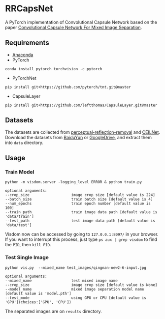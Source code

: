 # RRCapsNet
A PyTorch implementation of Convolutional Capsule Network based on the paper [Convolutional Capsule Network For Mixed Image Separation]().

## Requirements
- [Anaconda](https://www.anaconda.com/download/)
- PyTorch
```
conda install pytorch torchvision -c pytorch
```
- PyTorchNet
```
pip install git+https://github.com/pytorch/tnt.git@master
```
- CapsuleLayer
```
pip install git+https://github.com/leftthomas/CapsuleLayer.git@master
```

## Datasets

The datasets are collected from [perceptual-reflection-removal](https://github.com/ceciliavision/perceptual-reflection-removal)
and [CEILNet](https://github.com/fqnchina/CEILNet).
Download the datasets from [BaiduYun](https://pan.baidu.com/s/1PJuEvmFdpuJIZwtNU6NgtQ) 
or [GoogleDrive](https://drive.google.com/open?id=1abYah24PZKQS8K9G3Xsd_6a8Raptp30a), and extract them into `data` directory.

## Usage

### Train Model
```
python -m visdom.server -logging_level ERROR & python train.py

optional arguments:
--crop_size                   image crop size [default value is 224]
--batch_size                  train batch size [default value is 4]
--num_epochs                  train epoch number [default value is 100]
--train_path                  train image data path [default value is 'data/train']
--test_path                   test image data path [default value is 'data/test']
```
Visdom now can be accessed by going to `127.0.0.1:8097/` in your browser. If you want to interrupt 
this process, just type `ps aux | grep visdom` to find the `PID`, then `kill PID`.

### Test Single Image
```
python vis.py  --mixed_name test_images/qingnan-new2-6-input.jpg

optional arguments:
--mixed_name                  test mixed image name
--crop_size                   image crop size [default value is None]
--model_name                  mixed image separation model name [default value is 'model.pth']
--test_mode                   using GPU or CPU [default value is 'GPU'](choices:['GPU', 'CPU'])
```
The separated images are on `results` directory.
